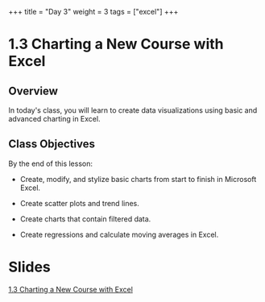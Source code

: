 +++
title = "Day 3"
weight = 3
tags = ["excel"] 
+++

# 1.3 Charting a New Course with Excel

## Overview

In today's class, you will learn to create data visualizations using basic and advanced charting in Excel.

## Class Objectives

By the end of this lesson:

* Create, modify, and stylize basic charts from start to finish in Microsoft Excel.

* Create scatter plots and trend lines.

* Create charts that contain filtered data.

* Create regressions and calculate moving averages in Excel.

# Slides
[1.3 Charting a New Course with Excel](https://docs.google.com/presentation/d/1GYnNWroWzp4sETcRt_fsIsE5Z9kk4tXG68HQ00x7AeU/edit?usp=sharing)